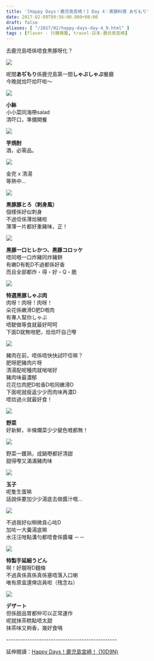 ```yaml
---
title: '[Happy Days！鹿児島宮崎！] Day 4：黒豚料理 あぢもり'
date: 2017-02-09T09:56:00.000+08:00
draft: false
aliases: [ "/2017/02/happy-days-day-4_9.html" ]
tags : [flavor - 行膳積腹, travel-日本-鹿兒島宮崎]
---
```


去鹿児島唔係唔食黒豚呀化？  

![](/images/kojkmi4c.jpg)

呢間**あぢもり**係鹿児島第一間**しゃぶしゃぶ**餐廳  
今晚就烚吓烚吓啦～  

![](/images/kojkmi4c1.jpg)

**小鉢**  
小小菜同海帶salad  
清吓口，準備開餐  

![](/images/kojkmi4c2.jpg)

**芋焼酎**  
酒，必需品。  

![](/images/kojkmi4c3.jpg)

金兜 x 清湯  
等熱中...  

![](/images/kojkmi4c4.jpg)

**黒豚豚とろ（刺身風）**  
個樣係好似刺身  
不過佢係薄烚豬啦  
薄薄一片都好重豬味，正！  

![](/images/kojkmi4c5.jpg)

**黒豚一口ヒレかつ、黒豚コロッケ**  
唔同嘅一口炸豬同炸豬餅  
有嫩D有乾D不過都係好香  
而且全部都炸・得・好・Q・脆  

![](/images/kojkmi4c6.jpg)

**特選黒豚しゃぶ肉**  
肉呀！肉呀！肉呀！  
朵花係嫩滑D肥D嘅肉  
有專人幫你しゃぶ  
唔駛做等食就最好呵呵  
下面D就無咁肥，烚烚吓自己嚟  

![](/images/kojkmi4c7.jpg)

豬肉在前，唔係唔快快試吓佢嘛？  
肥呀肥豬肉片呀  
清湯配呢種肉就啱啱好  
豬肉味最濃郁  
花花位肉肥D啦香D啦同嫩滑D  
下面呢就瘦返少少而肉味再濃D  
唔烚過火就最好食！  

![](/images/kojkmi4c8.jpg)

**野菜**  
好新鮮，半條爛菜少少變色嘅都無！  

![](/images/kojkmi4c9.jpg)

野菜一鑊熟，成鍋嘢都好清甜  
甜得嚟又滿滿豬肉味  

![](/images/kojkmi4c10.jpg)

**玉子**  
呢隻生蛋嘛  
話說係要加少少湯底去做醬汁嘅...  

![](/images/kojkmi4c11.jpg)

不過我好似稍微貪心咗D  
加咗一大羹湯底嘛  
水汪汪咁點溝勻都唔會係醬囉 －－  

![](/images/kojkmi4c12.jpg)

**特製手延細うどん**  
啊！好靚呀D麵條  
不過真係真係真係塞唔落入口喇  
唯有原盒還俾店員啦（残念ね）  

![](/images/kojkmi4c13.jpg)

**デザート**  
但係甜品胃都仲可以正常運作  
呢就抹茶糕點唔太甜  
抹茶味又夠香，幾好食喎  
  
\-----------------------------------------------  
  
延伸閱讀：[Happy Days！鹿児島宮崎！ (10D9N)](https://hidie.net/kojkmi10d9n/)
